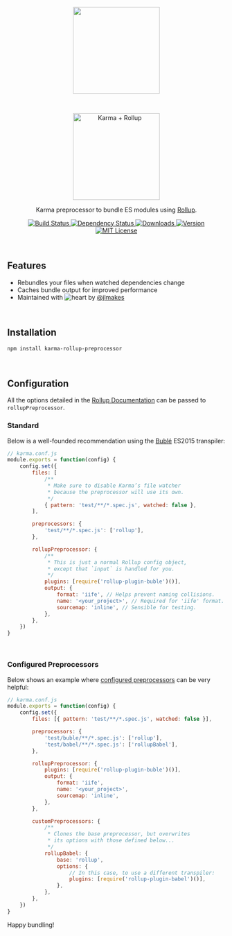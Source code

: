 <p align="center">
	<img src="https://jlmakes.com/logos/png/karma-rollup-preprocessor.png?v=1" width="200px" >
</p>

<br>

<p align="center">
	<img src="https://jlmakes.com/logos/svg/karma-rollup-logotype.svg" width="200px" alt="Karma + Rollup">
</p>

<p align="center">Karma preprocessor to bundle ES modules using <a href="http://rollupjs.org/">Rollup</a>.</p>

<p align="center">
	<a href="https://travis-ci.org/jlmakes/karma-rollup-preprocessor">
		<img src="https://img.shields.io/travis/jlmakes/karma-rollup-preprocessor.svg" alt="Build Status">
	</a>
	<a href="https://david-dm.org/jlmakes/karma-rollup-preprocessor">
		<img src="https://img.shields.io/david/jlmakes/karma-rollup-preprocessor.svg" alt="Dependency Status">
	</a>
	<a href="https://www.npmjs.com/package/karma-rollup-preprocessor">
		<img src="https://img.shields.io/npm/dm/karma-rollup-preprocessor.svg" alt="Downloads">
	</a>
	<a href="https://www.npmjs.com/package/karma-rollup-preprocessor">
		<img src="https://img.shields.io/npm/v/karma-rollup-preprocessor.svg" alt="Version">
	</a>
	<a href="https://opensource.org/licenses/MIT">
		<img src="https://img.shields.io/badge/license-MIT-blue.svg" alt="MIT License">
	</a>
</p>

<br>

## Features

- Rebundles your files when watched dependencies change
- Caches bundle output for improved performance
- Maintained with ![heart](http://i.imgur.com/oXJmdtz.gif) by [@jlmakes](https://twitter.com/jlmakes)

<br>

## Installation

```bash
npm install karma-rollup-preprocessor
```

<br>

## Configuration

All the options detailed in the [Rollup Documentation](https://github.com/rollup/rollup/wiki/JavaScript-API) can be passed to `rollupPreprocessor`.

### Standard

Below is a well-founded recommendation using the [Bublé](https://buble.surge.sh) ES2015 transpiler:

```js
// karma.conf.js
module.exports = function(config) {
	config.set({
		files: [
			/**
			 * Make sure to disable Karma’s file watcher
			 * because the preprocessor will use its own.
			 */
			{ pattern: 'test/**/*.spec.js', watched: false },
		],

		preprocessors: {
			'test/**/*.spec.js': ['rollup'],
		},

		rollupPreprocessor: {
			/**
			 * This is just a normal Rollup config object,
			 * except that `input` is handled for you.
			 */
			plugins: [require('rollup-plugin-buble')()],
			output: {
				format: 'iife', // Helps prevent naming collisions.
				name: '<your_project>', // Required for 'iife' format.
				sourcemap: 'inline', // Sensible for testing.
			},
		},
	})
}
```

<br>

### Configured Preprocessors

Below shows an example where [configured preprocessors](http://karma-runner.github.io/1.0/config/preprocessors.html) can be very helpful:

```js
// karma.conf.js
module.exports = function(config) {
	config.set({
		files: [{ pattern: 'test/**/*.spec.js', watched: false }],

		preprocessors: {
			'test/buble/**/*.spec.js': ['rollup'],
			'test/babel/**/*.spec.js': ['rollupBabel'],
		},

		rollupPreprocessor: {
			plugins: [require('rollup-plugin-buble')()],
			output: {
				format: 'iife',
				name: '<your_project>',
				sourcemap: 'inline',
			},
		},

		customPreprocessors: {
			/**
			 * Clones the base preprocessor, but overwrites
			 * its options with those defined below...
			 */
			rollupBabel: {
				base: 'rollup',
				options: {
					// In this case, to use a different transpiler:
					plugins: [require('rollup-plugin-babel')()],
				},
			},
		},
	})
}
```

Happy bundling!
